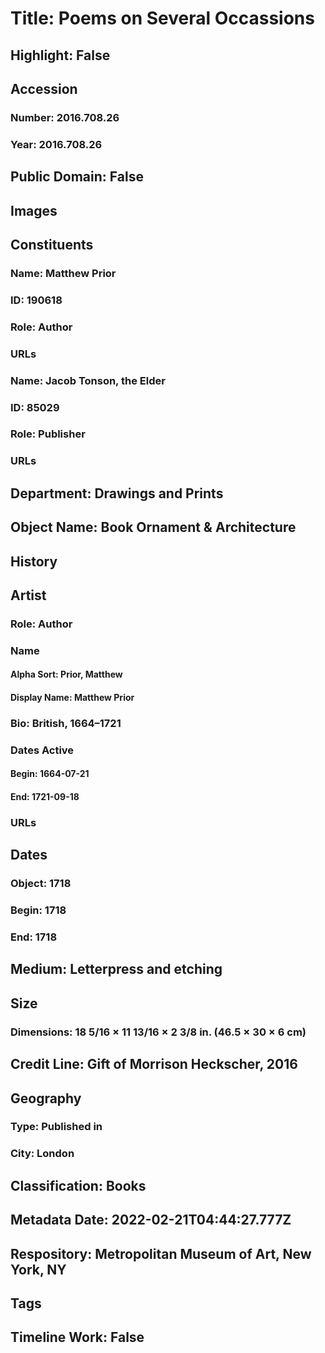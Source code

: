 # Title: Poems on Several Occassions
## Highlight: False
## Accession
### Number: 2016.708.26
### Year: 2016.708.26
## Public Domain: False
## Images
## Constituents
### Name: Matthew Prior
### ID: 190618
### Role: Author
### URLs
### Name: Jacob Tonson, the Elder
### ID: 85029
### Role: Publisher
### URLs
## Department: Drawings and Prints
## Object Name: Book Ornament & Architecture
## History
## Artist
### Role: Author
### Name
#### Alpha Sort: Prior, Matthew
#### Display Name: Matthew Prior
### Bio: British, 1664–1721
### Dates Active
#### Begin: 1664-07-21
#### End: 1721-09-18
### URLs
## Dates
### Object: 1718
### Begin: 1718
### End: 1718
## Medium: Letterpress and etching
## Size
### Dimensions: 18 5/16 × 11 13/16 × 2 3/8 in. (46.5 × 30 × 6 cm)
## Credit Line: Gift of Morrison Heckscher, 2016
## Geography
### Type: Published in
### City: London
## Classification: Books
## Metadata Date: 2022-02-21T04:44:27.777Z
## Respository: Metropolitan Museum of Art, New York, NY
## Tags
## Timeline Work: False